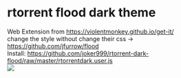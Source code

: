 # rtorrent flood dark theme
Web Extension from https://violentmonkey.github.io/get-it/ <br>
change the style without change their css -> https://github.com/jfurrow/flood <br>
Install: https://github.com/joker999/rtorrent-dark-flood/raw/master/rtorrentdark.user.js <br>
![](https://i.imgur.com/B9tGE6U.jpg)
